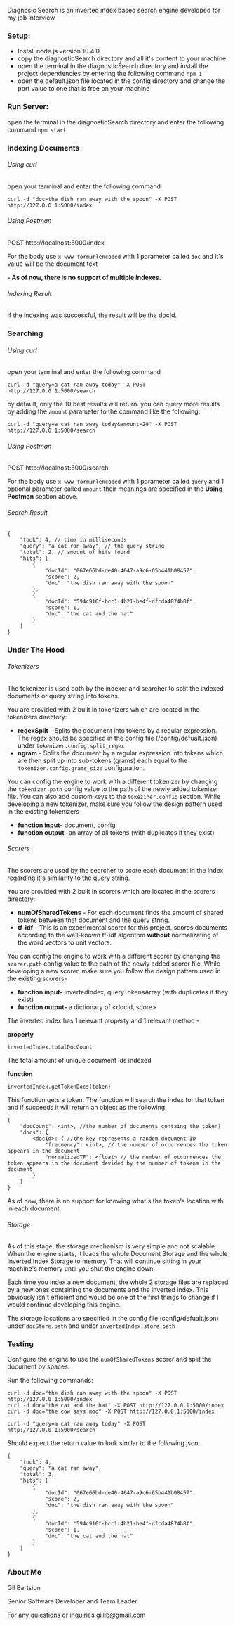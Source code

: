 Diagnosic Search is an inverted index based search engine developed for
my job interview

### Setup:
- Install node.js version 10.4.0
- copy the diagnosticSearch directory and all it's content to your
machine
- open the terminal in the diagnosticSearch directory and install the
project dependencies by entering the following command
     `npm i`
- open the default.json file located in the config directory and change
the port value to one that is free on your machine

### Run Server:
open the terminal in the diagnosticSearch directory and enter the
following command `npm start`

### Indexing Documents
###### Using curl
open your terminal and enter the following command

```
curl -d "doc=the dish ran away with the spoon" -X POST http://127.0.0.1:5000/index
```

###### Using Postman
POST http://localhost:5000/index

For the body use `x-www-formurlencoded`
with 1 parameter called `doc` and it's value will be the document text


**- As of now, there is no support of multiple indexes.**

###### Indexing Result
If the indexing was successful, the result will be the docId.


### Searching
###### Using curl
open your terminal and enter the following command

```
curl -d "query=a cat ran away today" -X POST http://127.0.0.1:5000/search
```

by default, only the 10 best results will return.
you can query more results by adding the `amount` parameter to the
command like the following:
```
curl -d "query=a cat ran away today&amount=20" -X POST http://127.0.0.1:5000/search
```

###### Using Postman
POST http://localhost:5000/search

For the body use `x-www-formurlencoded`
with 1 parameter called `query` and 1 optional parameter called `amount`
their meanings are specified in the **Using Postman** section above.

###### Search Result
```
{
    "took": 4, // time in milliseconds
    "query": "a cat ran away", // the query string
    "total": 2, // amount of hits found
    "hits": [
        {
            "docId": "067e66bd-de40-4647-a9c6-65b441b08457",
            "score": 2,
            "doc": "the dish ran away with the spoon"
        },
        {
            "docId": "594c910f-bcc1-4b21-be4f-dfcda4874b8f",
            "score": 1,
            "doc": "the cat and the hat"
        }
    ]
}
```

### Under The Hood
###### Tokenizers
The tokenizer is used both by the indexer and searcher to split the
indexed documents or query string into tokens.

You are provided with 2 built in tokenizers which are located in the
tokenizers directory:

- **regexSplit** - Splits the document into tokens by a regular expression.
The regex should be specified in the config file (/config/defualt.json) under
`tokenizer.config.split_regex`
- **ngram** - Splits the document by a regular expression into tokens
which are then split up into sub-tokens (grams) each equal to the
`tokenizer.config.grams_size` configuration.

You can config the engine to work with a different tokenizer by changing
the  `tokenizer.path` config value to the path of the newly added
tokenizer file.
You can also add custom keys to the `tokeziner.config` section.
While developing a new tokenizer, make sure you follow the design
pattern used in the existing tokenizers-

- **function input-** document, config
- **function output-** an array of all tokens (with duplicates if they
exist)

###### Scorers

The scorers are used by the searcher to score each document in the index
regarding it's similarity to the query string.

You are provided with 2 built in scorers which are located in the
scorers directory:

- **numOfSharedTokens** - For each document finds the amount of shared
tokens between that document and the query string.
- **tf-idf** - This is an experimental scorer for this project.
scores documents according to the well-known tf-idf algorithm **without**
normalizating of the word vectors to unit vectors.

You can config the engine to work with a different scorer by changing
the  `scorer.path` config value to the path of the newly added
scorer file.
While developing a new scorer, make sure you follow the design
pattern used in the existing scorers-

- **function input-** invertedIndex, queryTokensArray (with duplicates if
they exist)
- **function output-** a dictionary of <docId, score>

The inverted index has 1 relevant property and 1 relevant method -

**property**
```
invertedIndex.totalDocCount
```
The total amount of unique document ids indexed

**function**
```
invertedIndex.getTokenDocs(token)
```
This function gets a token.
The function will search the index for that token and if succeeds it
will return an object as the following:

```
{
    "docCount": <int>, //the number of documents containg the token)
    "docs": {
        <docId>: { //the key represents a random document ID
            "frequency": <int>, // the number of occurrences the token appears in the document
            "normalizedTF": <float> // the number of occurrences the token appears in the document devided by the number of tokens in the document
        }
    }
}
```
As of now, there is no support for knowing what's the token's location
with in each document.

###### Storage
As of this stage, the storage mechanism is very simple and not scalable.
When the engine starts, it loads the whole Document Storage and the
whole Inverted Index Storage to memory.
That will continue sitting in your machine's memory until you shut the
engine down.

Each time you index a new document, the whole 2 storage files are
replaced by a new ones containing the documents and the inverted index.
This obviously isn't efficient and would be one of the first things to
change if I would continue developing this engine.

The storage locations are specified in the config file (config/defualt.json)
under `docStore.path` and under `invertedIndex.store.path`

### Testing
Configure the engine to use the `numOfSharedTokens` scorer and split
the document by spaces.

Run the following commands:
```
curl -d doc="the dish ran away with the spoon" -X POST http://127.0.0.1:5000/index
curl -d doc="the cat and the hat" -X POST http://127.0.0.1:5000/index
curl -d doc="the cow says moo" -X POST http://127.0.0.1:5000/index
```
```
curl -d "query=a cat ran away today" -X POST http://127.0.0.1:5000/search
```

Should expect the return value to look similar to the following json:
```
{
    "took": 4,
    "query": "a cat ran away",
    "total": 3,
    "hits": [
        {
            "docId": "067e66bd-de40-4647-a9c6-65b441b08457",
            "score": 2,
            "doc": "the dish ran away with the spoon"
        },
        {
            "docId": "594c910f-bcc1-4b21-be4f-dfcda4874b8f",
            "score": 1,
            "doc": "the cat and the hat"
        }
    ]
}
```

### About Me
Gil Bartsion

Senior Software Developer and Team Leader

For any quiestions or inquiries
gillib@gmail.com
